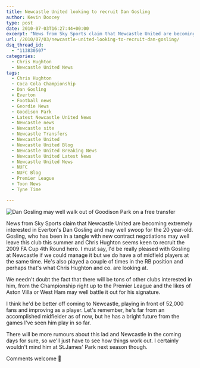 ```yaml
---
title: Newcastle United looking to recruit Dan Gosling
author: Kevin Doocey
type: post
date: 2010-07-03T16:27:44+00:00
excerpt: "News from Sky Sports claim that Newcastle United are becoming extremely interested in Everton's Dan Gosling and may well swoop for the 20 year-old. Gosling, who has been in a tangle with new contract negotiations may well leave this club this summer and.."
url: /2010/07/03/newcastle-united-looking-to-recruit-dan-gosling/
dsq_thread_id:
  - "113830507"
categories:
  - Chris Hughton
  - Newcastle United News
tags:
  - Chris Hughton
  - Coca Cola Championship
  - Dan Gosling
  - Everton
  - Football news
  - Geordie News
  - Goodison Park
  - Latest Newcastle United News
  - Newcastle news
  - Newcastle site
  - Newcastle Transfers
  - Newcastle United
  - Newcastle United Blog
  - Newcastle United Breaking News
  - Newcastle United Latest News
  - Newcastle United News
  - NUFC
  - NUFC Blog
  - Premier League
  - Toon News
  - Tyne Time

---
```

![Dan Gosling may well walk out of Goodison Park on a free transfer](https://static.guim.co.uk/sys-images/Sport/Pix/pictures/2009/5/26/1243356544521/Dan-Gosling-001.jpg)

News from Sky Sports claim that Newcastle United are becoming extremely interested in Everton's Dan Gosling and may well swoop for the 20 year-old. Gosling, who has been in a tangle with new contract negotiations may well leave this club this summer and Chris Hughton seems keen to recruit the 2009 FA Cup 4th Round hero. I must say, I'd be really pleased with Gosling at  Newcastle if we could manage it but we do have a of midfield players at the same time. He's also played a couple of times in the RB position and perhaps that's what Chris Hughton and co. are looking at.

We needn't doubt the fact that there will be tons of other clubs interested in him, from the Championship right up to the Premier League and the likes of Aston Villa or West Ham may well battle it out for his signature.

I think he'd be better off coming to Newcastle, playing in front of 52,000 fans and improving as a player. Let's remember, he's far from an accomplished midfielder as of now, but he has a bright future from the games I've seen him play in so far.

There will be more rumours about this lad and Newcastle in the coming days for sure, so we'll just have to see how things work out. I certainly wouldn't mind him at St.James' Park next season though.

Comments welcome 🙂
